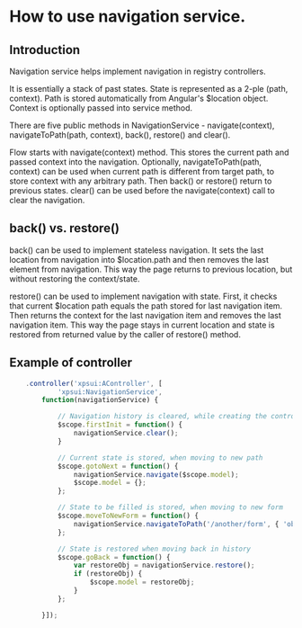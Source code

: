 # How to use navigation service.

## Introduction

Navigation service helps implement navigation in registry controllers.

It is essentially a stack of past states. State is represented as a 2-ple (path, context).
Path is stored automatically from Angular's $location object. Context is optionally passed into service method.

There are five public methods in NavigationService - navigate(context), navigateToPath(path, context), back(), restore() and clear().

Flow starts with navigate(context) method. This stores the current path and passed context into the navigation. Optionally, navigateToPath(path, context) can be used when current path is different from target path, to store context with any arbitrary path.
Then back() or restore() return to previous states. clear() can be used before 
the navigate(context) call to clear the navigation.

## back() vs. restore()

back() can be used to implement stateless navigation. It sets the last location from navigation 
into $location.path and then removes the last element from navigation.
This way the page returns to previous location, but without restoring the context/state.

restore() can be used to implement navigation with state. First, it checks that current $location path equals
the path stored for last navigation item. Then returns the context for the last navigation item and removes
the last navigation item. This way the page stays in current location and state is restored from returned value
by the caller of restore() method.

## Example of controller

```javascript
	.controller('xpsui:AController', [
			'xpsui:NavigationService',
		function(navigationService) {

			// Navigation history is cleared, while creating the controller for the first time.
			$scope.firstInit = function() {
				navigationService.clear();
			}

			// Current state is stored, when moving to new path
			$scope.gotoNext = function() {
				navigationService.navigate($scope.model);
				$scope.model = {};
			};

			// State to be filled is stored, when moving to new form
			$scope.moveToNewForm = function() {
				navigationService.navigateToPath('/another/form', { 'obj1.objInner.field1': 'value1', 'obj2.objInner.field2': 'value2' });
			};

			// State is restored when moving back in history
			$scope.goBack = function() {
				var restoreObj = navigationService.restore();
				if (restoreObj) {
					$scope.model = restoreObj;
				}
			};

		}]);
```

